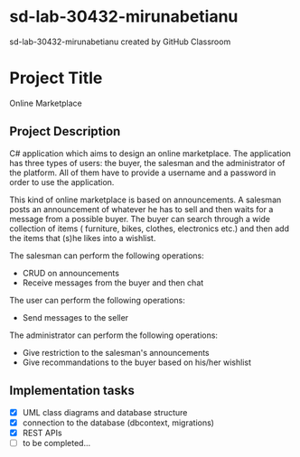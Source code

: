 # sd-lab-30432-mirunabetianu
sd-lab-30432-mirunabetianu created by GitHub Classroom


# Project Title

Online Marketplace

## Project Description

C# application which aims to design an online marketplace. The application has three types of users: the buyer, the salesman and the administrator of the platform. All of them have to provide a username and a password in order to use the application.

This kind of online marketplace is based on announcements. A salesman posts an announcement of whatever he has to sell and then waits for a message from a possible buyer. The buyer can search through a wide collection of items ( furniture, bikes, clothes, electronics etc.) and then add the items that (s)he likes into a wishlist.

The salesman can perform the following operations:
* CRUD on announcements
* Receive messages from the buyer and then chat

The user can perform the following operations:
* Send messages to the seller

The administrator can perform the following operations:
* Give restriction to the salesman's announcements
* Give recommandations to the buyer based on his/her wishlist

## Implementation tasks

- [x] UML class diagrams and database structure
- [x] connection to the database (dbcontext, migrations)
- [x] REST APIs 
- [ ] to be completed...
